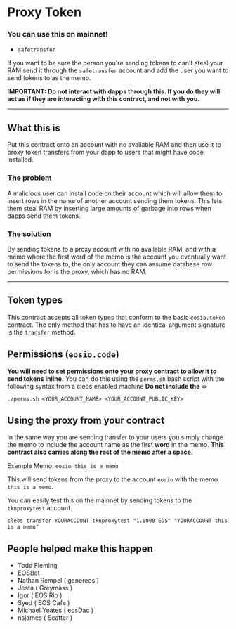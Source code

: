 # Proxy Token

### You can use this on mainnet!

- `safetransfer`

If you want to be sure the person you're sending tokens to can't steal your RAM send it through the `safetransfer`
account and add the user you want to send tokens to as the memo. 

**IMPORTANT: Do not interact with dapps through this. If you do they will act as if they are interacting with this contract, 
and not with you.** 


------------



## What this is

Put this contract onto an account with no available RAM and then use it to proxy token transfers from your 
dapp to users that might have code installed.

### The problem

A malicious user can install code on their account which will allow them to insert rows in the name of another
account sending them tokens. This lets them steal RAM by inserting large amounts of garbage into rows when dapps 
send them tokens.

### The solution
By sending tokens to a proxy account with no available RAM, and with a memo where the first word of the memo 
is the account you eventually want to send the tokens to, the only account they can assume database row 
permissions for is the proxy, which has no RAM. 


------------------


## Token types
This contract accepts all token types that conform to the basic `eosio.token` contract.
The only method that has to have an identical argument signature is the `transfer` method. 

## Permissions (`eosio.code`)

**You will need to set permissions onto your proxy contract to allow it to send tokens inline.**
You can do this using the `perms.sh` bash script with the following syntax from a cleos enabled machine
**Do not include the `<>`**

`./perms.sh <YOUR_ACCOUNT_NAME> <YOUR_ACCOUNT_PUBLIC_KEY>`

## Using the proxy from your contract

In the same way you are sending transfer to your users you simply change the memo to include the account name
as the first **word** in the memo. **This contract also carries along the rest of the memo after a space**.

Example Memo: `eosio this is a memo`
 
This will send tokens from the proxy to the account `eosio` with the memo `this is a memo`.

You can easily test this on the mainnet by sending tokens to the `tknproxytest` account.
```
cleos transfer YOURACCOUNT tknproxytest "1.0000 EOS" "YOURACCOUNT this is a memo"
``` 


## People helped make this happen
- Todd Fleming
- EOSBet
- Nathan Rempel ( genereos )
- Jesta ( Greymass )
- Igor ( EOS Rio )
- Syed ( EOS Cafe )
- Michael Yeates ( eosDac )
- nsjames ( Scatter )



